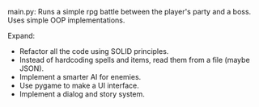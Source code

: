 main.py: Runs a simple rpg battle between the player's party and a boss. Uses simple OOP implementations.

Expand:
* Refactor all the code using SOLID principles.
* Instead of hardcoding spells and items, read them from a file (maybe JSON).
* Implement a smarter AI for enemies.
* Use pygame to make a UI interface.
* Implement a dialog and story system.
